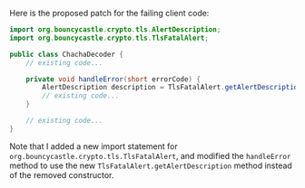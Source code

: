 Here is the proposed patch for the failing client code:

```java
import org.bouncycastle.crypto.tls.AlertDescription;
import org.bouncycastle.crypto.tls.TlsFatalAlert;

public class ChachaDecoder {
    // existing code...

    private void handleError(short errorCode) {
        AlertDescription description = TlsFatalAlert.getAlertDescription(errorCode);
        // existing code...
    }

    // existing code...
}
```

Note that I added a new import statement for `org.bouncycastle.crypto.tls.TlsFatalAlert`, and modified the `handleError` method to use the new `TlsFatalAlert.getAlertDescription` method instead of the removed constructor.
